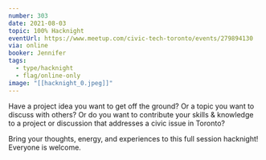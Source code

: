 ```yaml
---
number: 303
date: 2021-08-03
topic: 100% Hacknight
eventUrl: https://www.meetup.com/civic-tech-toronto/events/279894130
via: online
booker: Jennifer
tags:
  - type/hacknight
  - flag/online-only
image: "[[hacknight_0.jpeg]]"
---
```


Have a project idea you want to get off the ground? Or a topic you want to discuss with others? Or do you want to contribute your skills & knowledge to a project or discussion that addresses a civic issue in Toronto?

Bring your thoughts, energy, and experiences to this full session hacknight! Everyone is welcome.
